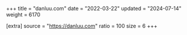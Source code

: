 +++
title = "danluu.com"
date = "2022-03-22"
updated = "2024-07-14"
weight = 6170

[extra]
source = "https://danluu.com"
ratio = 100
size = 6
+++

